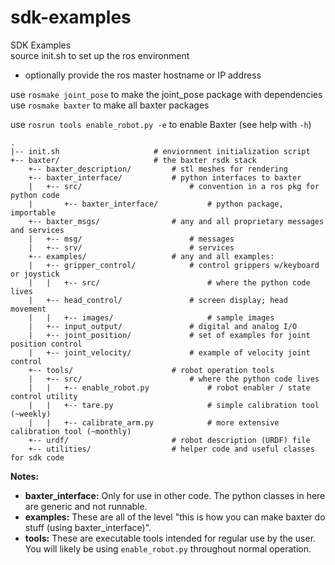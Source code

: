 sdk-examples
============

SDK Examples  
source init.sh to set up the ros environment  
 - optionally provide the ros master hostname or IP address  

use `rosmake joint_pose` to make the joint_pose package with dependencies  
use `rosmake baxter` to make all baxter packages

use `rosrun tools enable_robot.py -e` to enable Baxter (see help with `-h`)

```
.
|-- init.sh                     # enviornment initialization script
+-- baxter/                     # the baxter rsdk stack
    +-- baxter_description/         # stl meshes for rendering
    +-- baxter_interface/           # python interfaces to baxter
    |   +-- src/                        # convention in a ros pkg for python code
    |       +-- baxter_interface/           # python package, importable
    +-- baxter_msgs/                # any and all proprietary messages and services
    |   +-- msg/                        # messages
    |   +-- srv/                        # services
    +-- examples/                   # any and all examples:
    |   +-- gripper_control/            # control grippers w/keyboard or joystick
    |   |   +-- src/                        # where the python code lives
    |   +-- head_control/               # screen display; head movement
    |   |   +-- images/                     # sample images
    |   +-- input_output/               # digital and analog I/O
    |   +-- joint_position/             # set of examples for joint position control
    |   +-- joint_velocity/             # example of velocity joint control
    +-- tools/                      # robot operation tools 
    |   +-- src/                        # where the python code lives
    |   |   +-- enable_robot.py             # robot enabler / state control utility
    |   |   +-- tare.py                     # simple calibration tool (~weekly)
    |   |   +-- calibrate_arm.py            # more extensive calibration tool (~monthly)
    +-- urdf/                       # robot description (URDF) file
    +-- utilities/                  # helper code and useful classes for sdk code
```

**Notes:**  
- **baxter_interface:** Only for use in other code. The python classes in here are generic and not runnable.
- **examples:** These are all of the level "this is how you can make baxter do stuff (using baxter_interface)".
- **tools:** These are executable tools intended for regular use by the user.  You will likely be using `enable_robot.py` throughout normal operation.
